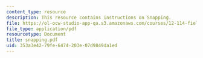 ```yaml
---
content_type: resource
description: This resource contains instructions on Snapping.
file: https://ol-ocw-studio-app-qa.s3.amazonaws.com/courses/12-114-field-geology-i-fall-2005/353a3e4279fe6474203e07d9849da1ed_snapping.pdf
file_type: application/pdf
resourcetype: Document
title: snapping.pdf
uid: 353a3e42-79fe-6474-203e-07d9849da1ed
---
```

